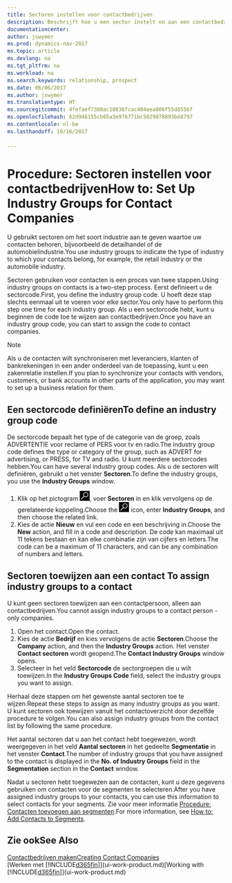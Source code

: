```yaml
---
title: Sectoren instellen voor contactbedrijven
description: Beschrijft hoe u een sector instelt en aan een contactbedrijf toewijst, bijvoorbeeld de detailhandel of de auto-industrie.
documentationcenter: 
author: jswymer
ms.prod: dynamics-nav-2017
ms.topic: article
ms.devlang: na
ms.tgt_pltfrm: na
ms.workload: na
ms.search.keywords: relationship, prospect
ms.date: 06/06/2017
ms.author: jswymer
ms.translationtype: HT
ms.sourcegitcommit: 4fefaef7380ac10836fcac404eea006f55d8556f
ms.openlocfilehash: 62d946155cb65a3e976771bc5029878893bd4797
ms.contentlocale: nl-be
ms.lasthandoff: 10/16/2017

---
```

# <a name="how-to-set-up-industry-groups-for-contact-companies"></a><span data-ttu-id="bf2c3-103">Procedure: Sectoren instellen voor contactbedrijven</span><span class="sxs-lookup"><span data-stu-id="bf2c3-103">How to: Set Up Industry Groups for Contact Companies</span></span>
<span data-ttu-id="bf2c3-104">U gebruikt sectoren om het soort industrie aan te geven waartoe uw contacten behoren, bijvoorbeeld de detailhandel of de automobielindustrie.</span><span class="sxs-lookup"><span data-stu-id="bf2c3-104">You use industry groups to indicate the type of industry to which your contacts belong, for example, the retail industry or the automobile industry.</span></span>

<span data-ttu-id="bf2c3-105">Sectoren gebruiken voor contacten is een proces van twee stappen.</span><span class="sxs-lookup"><span data-stu-id="bf2c3-105">Using industry groups on contacts is a two-step process.</span></span> <span data-ttu-id="bf2c3-106">Eerst definieert u de sectorcode.</span><span class="sxs-lookup"><span data-stu-id="bf2c3-106">First, you define the industry group code.</span></span> <span data-ttu-id="bf2c3-107">U hoeft deze stap slechts eenmaal uit te voeren voor elke sector.</span><span class="sxs-lookup"><span data-stu-id="bf2c3-107">You only have to perform this step one time for each industry group.</span></span> <span data-ttu-id="bf2c3-108">Als u een sectorcode hebt, kunt u beginnen de code toe te wijzen aan contactbedrijven.</span><span class="sxs-lookup"><span data-stu-id="bf2c3-108">Once you have an industry group code, you can start to assign the code to contact companies.</span></span>

> [!NOTE]  
>   <span data-ttu-id="bf2c3-109">Als u de contacten wilt synchroniseren met leveranciers, klanten of bankrekeningen in een ander onderdeel van de toepassing, kunt u een zakenrelatie instellen.</span><span class="sxs-lookup"><span data-stu-id="bf2c3-109">If you plan to synchronize your contacts with vendors, customers, or bank accounts in other parts of the application, you may want to set up a business relation for them.</span></span>

## <a name="to-define-an-industry-group-code"></a><span data-ttu-id="bf2c3-110">Een sectorcode definiëren</span><span class="sxs-lookup"><span data-stu-id="bf2c3-110">To define an industry group code</span></span>
<span data-ttu-id="bf2c3-111">De sectorcode bepaalt het type of de categorie van de groep, zoals ADVERTENTIE voor reclame of PERS voor tv en radio.</span><span class="sxs-lookup"><span data-stu-id="bf2c3-111">The industry group code defines the type or category of the group, such as ADVERT for advertising, or PRESS, for TV and radio.</span></span> <span data-ttu-id="bf2c3-112">U kunt meerdere sectorcodes hebben.</span><span class="sxs-lookup"><span data-stu-id="bf2c3-112">You can have several industry group codes.</span></span> <span data-ttu-id="bf2c3-113">Als u de sectoren wilt definiëren, gebruikt u het venster **Sectoren**.</span><span class="sxs-lookup"><span data-stu-id="bf2c3-113">To define the industry groups, you use the **Industry Groups** window.</span></span>

1. <span data-ttu-id="bf2c3-114">Klik op het pictogram ![Zoeken naar pagina of rapport](media/ui-search/search_small.png "pictogram Zoeken naar pagina of rapport"), voer **Sectoren** in en klik vervolgens op de gerelateerde koppeling.</span><span class="sxs-lookup"><span data-stu-id="bf2c3-114">Choose the ![Search for Page or Report](media/ui-search/search_small.png "Search for Page or Report icon") icon, enter **Industry Groups**, and then choose the related link.</span></span>
2. <span data-ttu-id="bf2c3-115">Kies de actie **Nieuw** en vul een code en een beschrijving in.</span><span class="sxs-lookup"><span data-stu-id="bf2c3-115">Choose the **New** action, and fill in a code and description.</span></span> <span data-ttu-id="bf2c3-116">De code kan maximaal uit 11 tekens bestaan en kan elke combinatie zijn van cijfers en letters.</span><span class="sxs-lookup"><span data-stu-id="bf2c3-116">The code can be a maximum of 11 characters, and can be any combination of numbers and letters.</span></span>

## <span data-ttu-id="bf2c3-117"><a name="AssignIndustryGroupContact">Sectoren toewijzen aan een contact</a></span><span class="sxs-lookup"><span data-stu-id="bf2c3-117"><a name="AssignIndustryGroupContact"></a> To assign industry groups to a contact</span></span>
<span data-ttu-id="bf2c3-118">U kunt geen sectoren toewijzen aan een contactpersoon, alleen aan contactbedrijven.</span><span class="sxs-lookup"><span data-stu-id="bf2c3-118">You cannot assign industry groups to a contact person - only companies.</span></span>

1. <span data-ttu-id="bf2c3-119">Open het contact.</span><span class="sxs-lookup"><span data-stu-id="bf2c3-119">Open the contact.</span></span>
2. <span data-ttu-id="bf2c3-120">Kies de actie **Bedrijf** en kies vervolgens de actie **Sectoren**.</span><span class="sxs-lookup"><span data-stu-id="bf2c3-120">Choose the **Company** action, and then the **Industry Groups** action.</span></span> <span data-ttu-id="bf2c3-121">Het venster **Contact sectoren** wordt geopend.</span><span class="sxs-lookup"><span data-stu-id="bf2c3-121">The **Contact Industry Groups** window opens.</span></span>
3. <span data-ttu-id="bf2c3-122">Selecteer in het veld **Sectorcode** de sectorgroepen die u wilt toewijzen.</span><span class="sxs-lookup"><span data-stu-id="bf2c3-122">In the **Industry Groups Code** field, select the industry groups you want to assign.</span></span>

<span data-ttu-id="bf2c3-123">Herhaal deze stappen om het gewenste aantal sectoren toe te wijzen.</span><span class="sxs-lookup"><span data-stu-id="bf2c3-123">Repeat these steps to assign as many industry groups as you want.</span></span> <span data-ttu-id="bf2c3-124">U kunt sectoren ook toewijzen vanuit het contactoverzicht door dezelfde procedure te volgen.</span><span class="sxs-lookup"><span data-stu-id="bf2c3-124">You can also assign industry groups from the contact list by following the same procedure.</span></span>

<span data-ttu-id="bf2c3-125">Het aantal sectoren dat u aan het contact hebt toegewezen, wordt weergegeven in het veld **Aantal sectoren** in het gedeelte **Segmentatie** in het venster **Contact**.</span><span class="sxs-lookup"><span data-stu-id="bf2c3-125">The number of industry groups that you have assigned to the contact is displayed in the **No. of Industry Groups** field in the **Segmentation** section in the **Contact** window.</span></span>

<span data-ttu-id="bf2c3-126">Nadat u sectoren hebt toegewezen aan de contacten, kunt u deze gegevens gebruiken om contacten voor de segmenten te selecteren.</span><span class="sxs-lookup"><span data-stu-id="bf2c3-126">After you have assigned industry groups to your contacts, you can use this information to select contacts for your segments.</span></span> <span data-ttu-id="bf2c3-127">Zie voor meer informatie [Procedure: Contacten toevoegen aan segmenten](marketing-add-contact-segment.md).</span><span class="sxs-lookup"><span data-stu-id="bf2c3-127">For more information, see [How to: Add Contacts to Segments](marketing-add-contact-segment.md).</span></span>

## <a name="see-also"></a><span data-ttu-id="bf2c3-128">Zie ook</span><span class="sxs-lookup"><span data-stu-id="bf2c3-128">See Also</span></span>
[<span data-ttu-id="bf2c3-129">Contactbedrijven maken</span><span class="sxs-lookup"><span data-stu-id="bf2c3-129">Creating Contact Companies</span></span>](marketing-create-contact-companies.md)  
<span data-ttu-id="bf2c3-130">[Werken met [!INCLUDE[d365fin](includes/d365fin_md.md)]](ui-work-product.md)</span><span class="sxs-lookup"><span data-stu-id="bf2c3-130">[Working with [!INCLUDE[d365fin](includes/d365fin_md.md)]](ui-work-product.md)</span></span>

